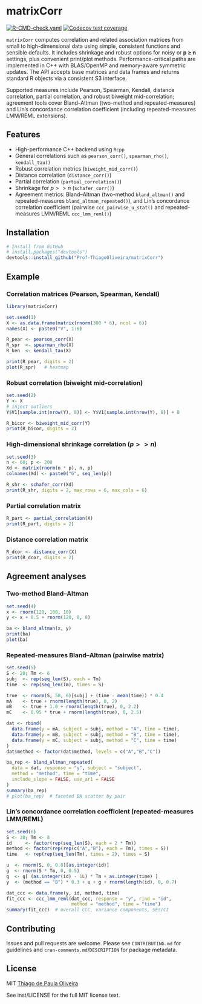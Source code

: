 
<!-- README.md is generated from README.Rmd. Please edit that file -->

# matrixCorr

<!-- badges: start -->

[![R-CMD-check.yaml](https://github.com/Prof-ThiagoOliveira/matrixCorr/actions/workflows/R-CMD-check.yaml/badge.svg)](https://github.com/Prof-ThiagoOliveira/matrixCorr/actions/workflows/R-CMD-check.yaml)
[![Codecov test
coverage](https://codecov.io/gh/Prof-ThiagoOliveira/kendall_tau_rank_corr/graph/badge.svg)](https://app.codecov.io/gh/Prof-ThiagoOliveira/kendall_tau_rank_corr)
<!-- badges: end -->

`matrixCorr` computes correlation and related association matrices from
small to high-dimensional data using simple, consistent functions and
sensible defaults. It includes shrinkage and robust options for noisy or
**p ≥ n** settings, plus convenient print/plot methods.
Performance-critical paths are implemented in C++ with BLAS/OpenMP and
memory-aware symmetric updates. The API accepts base matrices and data
frames and returns standard R objects via a consistent S3 interface.

Supported measures include Pearson, Spearman, Kendall, distance
correlation, partial correlation, and robust biweight mid-correlation;
agreement tools cover Bland–Altman (two-method and repeated-measures)
and Lin’s concordance correlation coefficient (including
repeated-measures LMM/REML extensions).

## Features

- High-performance C++ backend using `Rcpp`
- General correlations such as `pearson_corr()`, `spearman_rho()`,
  `kendall_tau()`
- Robust correlation metrics (`biweight_mid_corr()`)
- Distance correlation (`distance_corr()`)
- Partial correlation (`partial_correlation()`)
- Shrinkage for $p >> n$ (`schafer_corr()`)
- Agreement metrics: Bland–Altman (two-method `bland_altman()` and
  repeated-measures `bland_altman_repeated()`), and Lin’s concordance
  correlation coefficient (pairwise `ccc_pairwise_u_stat()` and
  repeated-measures LMM/REML `ccc_lmm_reml()`)

## Installation

``` r
# Install from GitHub
# install.packages("devtools")
devtools::install_github("Prof-ThiagoOliveira/matrixCorr")
```

## Example

### Correlation matrices (Pearson, Spearman, Kendall)

``` r
library(matrixCorr)

set.seed(1)
X <- as.data.frame(matrix(rnorm(300 * 6), ncol = 6))
names(X) <- paste0("V", 1:6)

R_pear <- pearson_corr(X)
R_spr  <- spearman_rho(X)
R_ken  <- kendall_tau(X)

print(R_pear, digits = 2)
plot(R_spr)   # heatmap
```

### Robust correlation (biweight mid-correlation)

``` r
set.seed(2)
Y <- X
# inject outliers
Y$V1[sample.int(nrow(Y), 8)] <- Y$V1[sample.int(nrow(Y), 8)] + 8

R_bicor <- biweight_mid_corr(Y)
print(R_bicor, digits = 2)
```

### High-dimensional shrinkage correlation ($p >> n$)

``` r
set.seed(3)
n <- 60; p <- 200
Xd <- matrix(rnorm(n * p), n, p)
colnames(Xd) <- paste0("G", seq_len(p))

R_shr <- schafer_corr(Xd)
print(R_shr, digits = 2, max_rows = 6, max_cols = 6)
```

### Partial correlation matrix

``` r
R_part <- partial_correlation(X)
print(R_part, digits = 2)
```

### Distance correlation matrix

``` r
R_dcor <- distance_corr(X)
print(R_dcor, digits = 2)
```

## Agreement analyses

### Two-method Bland–Altman

``` r
set.seed(4)
x <- rnorm(120, 100, 10)
y <- x + 0.5 + rnorm(120, 0, 8)

ba <- bland_altman(x, y)
print(ba)
plot(ba)
```

### Repeated-measures Bland–Altman (pairwise matrix)

``` r
set.seed(5)
S <- 20; Tm <- 6
subj  <- rep(seq_len(S), each = Tm)
time  <- rep(seq_len(Tm), times = S)

true  <- rnorm(S, 50, 6)[subj] + (time - mean(time)) * 0.4
mA    <- true + rnorm(length(true), 0, 2)
mB    <- true + 1.0 + rnorm(length(true), 0, 2.2)
mC    <- 0.95 * true + rnorm(length(true), 0, 2.5)

dat <- rbind(
  data.frame(y = mA, subject = subj, method = "A", time = time),
  data.frame(y = mB, subject = subj, method = "B", time = time),
  data.frame(y = mC, subject = subj, method = "C", time = time)
)
dat$method <- factor(dat$method, levels = c("A","B","C"))

ba_rep <- bland_altman_repeated(
  data = dat, response = "y", subject = "subject",
  method = "method", time = "time",
  include_slope = FALSE, use_ar1 = FALSE
)
summary(ba_rep)
# plot(ba_rep)  # faceted BA scatter by pair
```

### Lin’s concordance correlation coefficient (repeated-measures LMM/REML)

``` r
set.seed(6)
S <- 30; Tm <- 8
id     <- factor(rep(seq_len(S), each = 2 * Tm))
method <- factor(rep(rep(c("A","B"), each = Tm), times = S))
time   <- rep(rep(seq_len(Tm), times = 2), times = S)

u  <- rnorm(S, 0, 0.8)[as.integer(id)]
g  <- rnorm(S * Tm, 0, 0.5)
g  <- g[ (as.integer(id) - 1L) * Tm + as.integer(time) ]
y  <- (method == "B") * 0.3 + u + g + rnorm(length(id), 0, 0.7)

dat_ccc <- data.frame(y, id, method, time)
fit_ccc <- ccc_lmm_reml(dat_ccc, response = "y", rind = "id",
                        method = "method", time = "time")
summary(fit_ccc)  # overall CCC, variance components, SEs/CI
```

## Contributing

Issues and pull requests are welcome. Please see `CONTRIBUTING.md` for
guidelines and `cran-comments.md`/`DESCRIPTION` for package metadata.

## License

MIT [Thiago de Paula Oliveira](https://orcid.org/0000-0002-4555-2584)

See inst/LICENSE for the full MIT license text.
